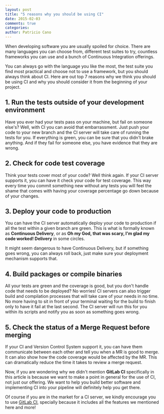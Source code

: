```yaml
---
layout: post
title: "5 reasons why you should be using CI"
date: 2015-02-03
comments: true
categories:
author: Patricio Cano
---
```


When developing software you are usually spoiled for choice. There are many languages you can choose from, different
test suites to try, countless frameworks you can use and a bunch of Continuous Integration offerings.

You can always go with the language you like the most, the test suite you find most practical and choose not to use a
framework, but you should always think about CI. Here are out top 7 reasons why we think you should be using CI and
why you should consider it from the beginning of your project.

<!-- more -->

## 1. Run the tests outside of your development environment

Have you ever had your tests pass on your machine, but fail on someone else's? Well, with CI you can avoid that embarrassment.
Just push your code to your new branch and the CI server will take care of running the tests for you. If everything is
green, you can be sure that you didn't brake anything. And if they fail for someone else, you have evidence that they
are wrong.

## 2. Check for code test coverage

Think your tests cover most of your code? Well think again. If your CI server supports it, you can have it check your code
for test coverage. This way every time you commit something new without any tests you will feel the shame that comes with
having your coverage percentage go down because of your changes.

## 3. Deploy your code to production

You can have the CI server automatically deploy your code to production if all the test within a given branch are green.
This is what is formally known as **Continuous Delivery**, or as **Oh my God, that was scary, I'm glad my code worked!
Delivery** in some circles.

It might seem dangerous to have Continuous Delivery, but if something goes wrong, you can always roll back, just make sure
your deployment mechanism supports that.

## 4. Build packages or compile binaries

All your tests are green and the coverage is good, but you don't handle code that needs to be deployed? No worries! CI
servers can also trigger build and compilation processes that will take care of your needs in no time. No more having to
sit in front of your terminal waiting for the build to finish only to have it fail at the last second. The CI server will
run this for you within its scripts and notify you as soon as something goes wrong.

## 5. Check the status of a Merge Request before merging

If your CI and Version Control System support it, you can have them communicate between each other and tell you when a MR is
good to merge. It can also show how the code coverage would be affected by the MR. This can dramatically reduce the time
it takes to review a merge request.

Now, if you are wondering why we didn't mention **GitLab CI** specifically in this article is because we want to make a
point in general for the use of CI, not just our offering. We want to help you build better software and implementing
CI into your pipeline will definitely help you get there.

Of course if you are in the market for a CI server, we kindly encourage you to use [GitLab CI](https://about.gitlab.com/gitlab-ci/),
specially because it includes all the features we mentioned here and more!










